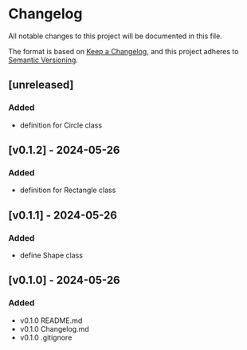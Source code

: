 # Changelog

All notable changes to this project will be documented in this file.

The format is based on [Keep a Changelog](https://keepachangelog.com/en/1.1.0/),
and this project adheres to [Semantic Versioning](https://semver.org/spec/v2.0.0.html).

## [unreleased]

### Added

- definition for Circle class

## [v0.1.2] - 2024-05-26

### Added

- definition for Rectangle class

## [v0.1.1] - 2024-05-26

### Added

- define Shape class

## [v0.1.0] - 2024-05-26

### Added

- v0.1.0 README.md
- v0.1.0 Changelog.md
- v0.1.0 .gitignore
